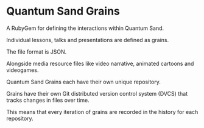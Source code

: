 # Quantum Sand Grains

A RubyGem for defining the interactions within Quantum Sand.

Individual lessons, talks and presentations are defined as grains.

The file format is JSON.

Alongside media resource files like video narrative, animated cartoons and videogames.

Quantum Sand Grains each have their own unique repository.

Grains have their own Git distributed version control system (DVCS) that tracks changes in files over time.

This means that every iteration of grains are recorded in the history for each repository.
